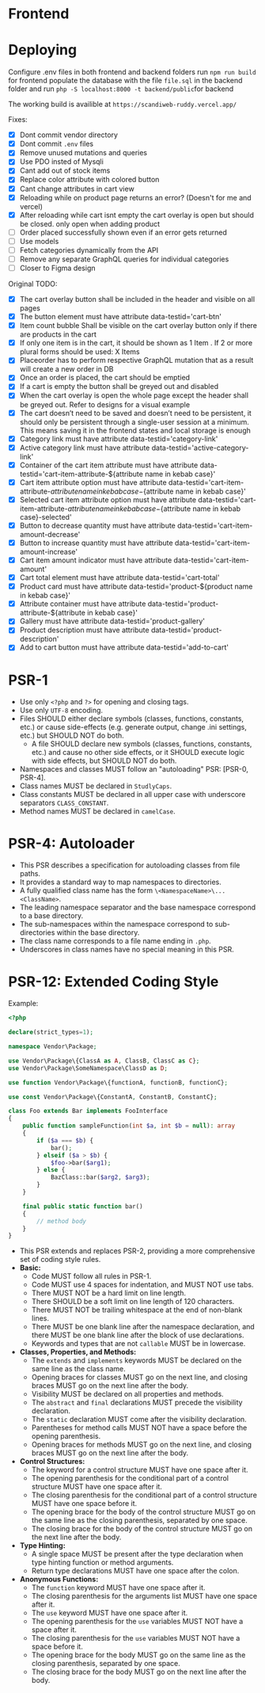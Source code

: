 # Frontend

# Deploying

Configure .env files in both frontend and backend folders
run `npm run build` for frontend
populate the database with the file `file.sql` in the backend folder
and run `php -S localhost:8000 -t backend/public`for backend

The working build is availible at `https://scandiweb-ruddy.vercel.app/`

Fixes:
- [x] Dont commit vendor directory
- [x] Dont commit `.env` files
- [x] Remove unused mutations and queries
- [x] Use PDO insted of Mysqli
- [x] Cant add out of stock items
- [x] Replace color attribute with colored button
- [x] Cant change attributes in cart view
- [x] Reloading while on product page returns an error? (Doesn't for me and vercel)
- [x] After reloading while cart isnt empty the cart overlay is open but should be closed. only open when adding product
- [ ] Order placed successfully shown even if an error gets returned
- [ ] Use models
- [ ] Fetch categories dynamically from the API  
- [ ] Remove any separate GraphQL queries for individual categories  
- [ ] Closer to Figma design

Original TODO:
- [x] The cart overlay button shall be included in the header and visible on all pages
- [x] The button element must have attribute data-testid='cart-btn'
- [x] Item count bubble Shall be visible on the cart overlay button only if there are products in the cart
- [x] If only one item is in the cart, it should be shown as 1 Item . If 2 or more plural forms should be used: X Items
- [x] Placeorder has to perform respective GraphQL mutation that as a result will create a new order in DB
- [x] Once an order is placed, the cart should be emptied
- [x] If a cart is empty the button shall be greyed out and disabled
- [x] When the cart overlay is open the whole page except the header shall be greyed out. Refer to designs for a visual example
- [x] The cart doesn’t need to be saved and doesn’t need to be persistent, it should only be persistent through a single-user session at a minimum. This means saving it in the frontend states and local storage is enough
- [x] Category link must have attribute data-testid='category-link'
- [x] Active category link must have attribute data-testid='active-category-link'
- [x] Container of the cart item attribute must have attribute data-testid='cart-item-attribute-${attribute name in kebab case}'
- [x] Cart item attribute option must have attribute data-testid='cart-item-attribute-${attribute name in kebab case}-${attribute name in kebab case}'
- [x] Selected cart item attribute option must have attribute data-testid='cart-item-attribute-${attribute name in kebab case}-${attribute name in kebab case}-selected'
- [x] Button to decrease quantity must have attribute data-testid='cart-item-amount-decrease'
- [x] Button to increase quantity must have attribute data-testid='cart-item-amount-increase'
- [x] Cart item amount indicator must have attribute data-testid='cart-item-amount'
- [x] Cart total element must have attribute data-testid='cart-total'
- [x] Product card must have attribute data-testid='product-${product name in kebab case}'
- [x] Attribute container must have attribute data-testid='product-attribute-${attribute in kebab case}'
- [x] Gallery must have attribute data-testid='product-gallery'
- [x] Product description must have attribute data-testid='product-description'
- [x] Add to cart button must have attribute data-testid='add-to-cart'

# PSR-1

* Use only `<?php` and `?>` for opening and closing tags.
* Use only `UTF-8` encoding.
* Files SHOULD either declare symbols (classes, functions, constants, etc.) or cause side-effects (e.g. generate output, change .ini settings, etc.) but SHOULD NOT do both.
  * A file SHOULD declare new symbols (classes, functions, constants, etc.) and cause no other side effects, or it SHOULD execute logic with side effects, but SHOULD NOT do both.
* Namespaces and classes MUST follow an "autoloading" PSR: [PSR-0, PSR-4].
* Class names MUST be declared in `StudlyCaps`.
* Class constants MUST be declared in all upper case with underscore separators `CLASS_CONSTANT`.
* Method names MUST be declared in `camelCase`.

# PSR-4: Autoloader

* This PSR describes a specification for autoloading classes from file paths.
* It provides a standard way to map namespaces to directories.
* A fully qualified class name has the form `\<NamespaceName>\...<ClassName>`.
* The leading namespace separator and the base namespace correspond to a base directory.
* The sub-namespaces within the namespace correspond to sub-directories within the base directory.
* The class name corresponds to a file name ending in `.php`.
* Underscores in class names have no special meaning in this PSR.

# PSR-12: Extended Coding Style

Example:

```php
<?php

declare(strict_types=1);

namespace Vendor\Package;

use Vendor\Package\{ClassA as A, ClassB, ClassC as C};
use Vendor\Package\SomeNamespace\ClassD as D;

use function Vendor\Package\{functionA, functionB, functionC};

use const Vendor\Package\{ConstantA, ConstantB, ConstantC};

class Foo extends Bar implements FooInterface
{
    public function sampleFunction(int $a, int $b = null): array
    {
        if ($a === $b) {
            bar();
        } elseif ($a > $b) {
            $foo->bar($arg1);
        } else {
            BazClass::bar($arg2, $arg3);
        }
    }

    final public static function bar()
    {
        // method body
    }
}
```

* This PSR extends and replaces PSR-2, providing a more comprehensive set of coding style rules.
* **Basic:**
  * Code MUST follow all rules in PSR-1.
  * Code MUST use 4 spaces for indentation, and MUST NOT use tabs.
  * There MUST NOT be a hard limit on line length.
  * There SHOULD be a soft limit on line length of 120 characters.
  * There MUST NOT be trailing whitespace at the end of non-blank lines.
  * There MUST be one blank line after the namespace declaration, and there MUST be one blank line after the block of use declarations.
  * Keywords and types that are not `callable` MUST be in lowercase.
* **Classes, Properties, and Methods:**
  * The `extends` and `implements` keywords MUST be declared on the same line as the class name.
  * Opening braces for classes MUST go on the next line, and closing braces MUST go on the next line after the body.
  * Visibility MUST be declared on all properties and methods.
  * The `abstract` and `final` declarations MUST precede the visibility declaration.
  * The `static` declaration MUST come after the visibility declaration.
  * Parentheses for method calls MUST NOT have a space before the opening parenthesis.
  * Opening braces for methods MUST go on the next line, and closing braces MUST go on the next line after the body.
* **Control Structures:**
  * The keyword for a control structure MUST have one space after it.
  * The opening parenthesis for the conditional part of a control structure MUST have one space after it.
  * The closing parenthesis for the conditional part of a control structure MUST have one space before it.
  * The opening brace for the body of the control structure MUST go on the same line as the closing parenthesis, separated by one space.
  * The closing brace for the body of the control structure MUST go on the next line after the body.
* **Type Hinting:**
  * A single space MUST be present after the type declaration when type hinting function or method arguments.
  * Return type declarations MUST have one space after the colon.
* **Anonymous Functions:**
  * The `function` keyword MUST have one space after it.
  * The closing parenthesis for the arguments list MUST have one space after it.
  * The `use` keyword MUST have one space after it.
  * The opening parenthesis for the `use` variables MUST NOT have a space after it.
  * The closing parenthesis for the `use` variables MUST NOT have a space before it.
  * The opening brace for the body MUST go on the same line as the closing parenthesis, separated by one space.
  * The closing brace for the body MUST go on the next line after the body.
